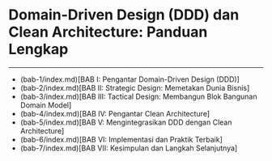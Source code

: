 # Domain-Driven Design (DDD) dan Clean Architecture: Panduan Lengkap

---

- (bab-1/index.md)[BAB I: Pengantar Domain-Driven Design (DDD)]
- (bab-2/index.md)[BAB II: Strategic Design: Memetakan Dunia Bisnis]
- (bab-3/index.md)[BAB III: Tactical Design: Membangun Blok Bangunan Domain Model]
- (bab-4/index.md)[BAB IV: Pengantar Clean Architecture]
- (bab-5/index.md)[BAB V: Mengintegrasikan DDD dengan Clean Architecture]
- (bab-6/index.md)[BAB VI: Implementasi dan Praktik Terbaik]
- (bab-7/index.md)[BAB VII: Kesimpulan dan Langkah Selanjutnya]
